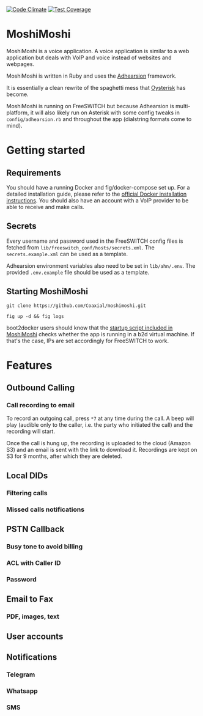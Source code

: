 [![Code
Climate](https://codeclimate.com/github/Coaxial/moshimoshi/badges/gpa.svg)](https://codeclimate.com/github/Coaxial/moshimoshi)
[![Test
Coverage](https://codeclimate.com/github/Coaxial/moshimoshi/badges/coverage.svg)](https://codeclimate.com/github/Coaxial/moshimoshi/coverage)

# MoshiMoshi

MoshiMoshi is a voice application. A voice application is similar to a web application but deals with VoIP and voice
instead of websites and webpages.

MoshiMoshi is written in Ruby and uses the [Adhearsion](https://adhearsion.com) framework.

It is essentially a clean rewrite of the spaghetti mess that [Oysterisk](https://github.com/coaxial/oysterisk) has
become.

MoshiMoshi is running on FreeSWITCH but because Adhearsion is multi-platform, it will also likely run on Asterisk with
some config tweaks in `config/adhearsion.rb` and throughout the app (dialstring formats come to mind).

# Getting started

## Requirements

You should have a running Docker and fig/docker-compose set up. For a detailed installation guide, please refer to the
[official Docker installation instructions](https://docs.docker.com/installation/#installation).  You should also have
an account with a VoIP provider to be able to receive and make calls.

## Secrets

Every username and password used in the FreeSWITCH config files is fetched from
`lib/freeswitch_conf/hosts/secrets.xml`. The `secrets.example.xml` can be used as a template.

Adhearsion environment variables also need to be set in `lib/ahn/.env`. The provided `.env.example` file should be
used as a template.

## Starting MoshiMoshi

`git clone https://github.com/Coaxial/moshimoshi.git`

`fig up -d && fig logs`

boot2docker users should know that the [startup script included in
MoshiMoshi](https://github.com/Coaxial/moshimoshi/blob/master/lib/freeswitch_conf/start.sh) checks whether the app is
running in a b2d virtual machine. If that's the case, IPs are set accordingly for FreeSWITCH to work.

# Features

## Outbound Calling

### Call recording to email

To record an outgoing call, press `*7` at any time during the call. A beep will play (audible only to the caller, i.e.
the party who initiated the call) and the recording will start.

Once the call is hung up, the recording is uploaded to the cloud (Amazon S3) and an email is sent with the link to
download it. Recordings are kept on S3 for 9 months, after which they are deleted.

## Local DIDs

### Filtering calls

### Missed calls notifications


## PSTN Callback

### Busy tone to avoid billing

### ACL with Caller ID

### Password


## Email to Fax

### PDF, images, text


## User accounts


## Notifications

### Telegram

### Whatsapp

### SMS

